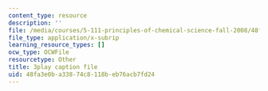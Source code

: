 ```yaml
---
content_type: resource
description: ''
file: /media/courses/5-111-principles-of-chemical-science-fall-2008/48fa3e0ba33874c8118beb76acb7fd24_7mcSMG0-3FU.srt
file_type: application/x-subrip
learning_resource_types: []
ocw_type: OCWFile
resourcetype: Other
title: 3play caption file
uid: 48fa3e0b-a338-74c8-118b-eb76acb7fd24
---
```

